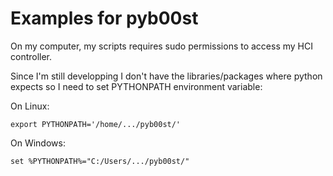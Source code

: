 # Examples for pyb00st

On my computer, my scripts requires sudo permissions to access my HCI controller.

Since I'm still developping I don't have the libraries/packages where python expects
so I need to set PYTHONPATH environment variable:

On Linux:

```
export PYTHONPATH='/home/.../pyb00st/'
```

On Windows:

```
set %PYTHONPATH%="C:/Users/.../pyb00st/"
```
